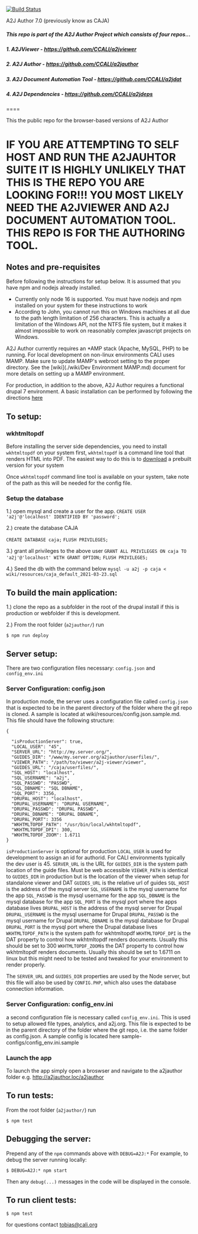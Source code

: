 [![Build Status](https://travis-ci.com/CCALI/CAJA.svg?token=2eqmqTqtZG7xAzR9G89f&branch=develop)](https://travis-ci.com/CCALI/CAJA)

A2J Author 7.0 (previously know as CAJA)

##### This repo is part of the A2J Author Project which consists of four repos...
##### 1. A2JViewer - https://github.com/CCALI/a2jviewer
##### 2. A2J Author - https://github.com/CCALI/a2jauthor
##### 3. A2J Document Automation Tool - https://github.com/CCALI/a2jdat
##### 4. A2J Dependencies - https://github.com/CCALI/a2jdeps
====

This the public repo for the browser-based versions of A2J Author

# IF YOU ARE ATTEMPTING TO SELF HOST AND RUN THE A2JAUHTOR SUITE IT IS HIGHLY UNLIKELY THAT THIS IS THE REPO YOU ARE LOOKING FOR!!! YOU MOST LIKELY NEED THE A2JVIEWER AND A2J DOCUMENT AUTOMATION TOOL. THIS REPO IS FOR THE AUTHORING TOOL.


## Notes and pre-requisites
Before following the instructions for setup below.  It is assumed that you have npm and nodejs already installed.

- Currently only node 16 is supported. You must have nodejs and npm installed on your system for these instructions to work
- According to John, you cannot run this on Windows machines at all due to the path length limitation of 256 characters.  This is actually a limitation of the Windows API, not the NTFS file system, but it makes it almost impossible to work on reasonably complex javascript projects on Windows.

A2J Author currently requires an *AMP stack (Apache, MySQL, PHP) to be running. For local development on non-linux environments CALI uses MAMP. Make sure to update MAMP's webroot setting to the proper directory. See the [wiki](./wiki/Dev Environment MAMP.md) document for more details on setting up a MAMP environment.

For production, in addition to the above, A2J Author requires a functional drupal 7 environment. A basic installation can be performed by following the directions [here](https://www.drupal.org/docs/7/install/step-1-download-and-extract-drupal)

## To setup:

### wkhtmltopdf

Before installing the server side dependencies, you need to install `wkhtmltopdf`
on your system first, `wkhtmltopdf` is a command line tool that renders HTML into PDF. The
easiest way to do this is to [download](http://wkhtmltopdf.org/downloads.html#stable) a
prebuilt version for your system

Once `wkhtmltopdf` command line tool is available on your system, take note of the path as this will be needed for the config file.

### Setup the database

1.) open mysql and create a user for the app.
`CREATE USER 'a2j'@'localhost' IDENTIFIED BY 'password';`

2.) create the database CAJA


`CREATE DATABASE caja;`
`FLUSH PRIVILEGES;`

3.) grant all privileges to the above user
`GRANT ALL PRIVILEGES ON caja TO 'a2j'@'localhost' WITH GRANT OPTION;`
`FLUSH PRIVILEGES;`

4.) Seed the db with the command below
`mysql -u a2j -p caja < wiki/resources/caja_default_2021-03-23.sql`


## To build the main application:

1.) clone the repo as a subfolder in the root of the drupal install if this is production or webfolder if this is development.


2.) From the root folder (`a2jauthor/`) run
```
$ npm run deploy
```

## Server setup:

There are two configuration files necessary: `config.json` and `config_env.ini`

### Server Configuration: config.json

In production mode, the server uses a configuration file called `config.json`
that is expected to be in the parent directory of the folder where the git repo
is cloned. A sample is located at wiki/resources/config.json.sample.md. This file should have the following structure:
```
{
  
  "isProductionServer": true,
  "LOCAL_USER": "45",
  "SERVER_URL": "http://my.server.org/",
  "GUIDES_DIR": "/www/my.server.org/a2jauthor/userfiles/",
  "VIEWER_PATH": "/path/to/viewer/a2j-viewer/viewer",
  "GUIDES_URL": "/caja/userfiles/",
  "SQL_HOST": "localhost",
  "SQL_USERNAME": "a2j",
  "SQL_PASSWD": "PASSWD",
  "SQL_DBNAME": "SQL DBNAME",
  "SQL_PORT": 3356,
  "DRUPAL_HOST": "localhost",
  "DRUPAL_USERNAME": "DRUPAL USERNAME",
  "DRUPAL_PASSWD": "DRUPAL PASSWD",
  "DRUPAL_DBNAME": "DRUPAL DBNAME",
  "DRUPAL_PORT": 3356
  "WKHTMLTOPDF_PATH": "/usr/bin/local/wkhtmltopdf",
  "WKHTMLTOPDF_DPI": 300,
  "WKHTMLTOPDF_ZOOM": 1.6711
}
```

`isProductionServer` is optional for production
`LOCAL_USER` is used for development to assign an id for authorid. For CALI environments typically the dev user is 45.
`SERVER_URL` is the URL for 
`GUIDES_DIR` is the system path location of the guide files. Must be web accessible
`VIEWER_PATH` is identical to `GUIDES_DIR` in production but is the location of the viewer when setup for standalone viewer and DAT
`GUIDES_URL` is the relative url of guides
`SQL_HOST` is the address of the mysql server
`SQL_USERNAME` is the mysql username for the app
`SQL_PASSWD` is the mysql username for the app
`SQL_DBNAME` is the mysql database for the app
`SQL_PORT` is the mysql port where the apps database lives
`DRUPAL_HOST` is the address of the mysql server for Drupal
`DRUPAL_USERNAME` is the mysql username for Drupal
`DRUPAL_PASSWD` is the mysql username for Drupal
`DRUPAL_DBNAME` is the mysql database for Drupal
`DRUPAL_PORT` is the mysql port where the Drupal database lives
`WKHTMLTOPDF_PATH` is the system path for wkhtmltopdf
`WKHTMLTOPDF_DPI` is the DAT property to control how wkhtmltopdf renders documents. Usually this should be set to 300
`WKHTMLTOPDF_ZOOM`is the DAT property to control how wkhtmltopdf renders documents. 
Usually this should be set to 1.6711 on linux but this might need to be tested and tweaked for your environment to render properly.

The `SERVER_URL` and `GUIDES_DIR` properties are used by the Node server, but
this file will also be used by `CONFIG.PHP`, which also uses the database
connection information.


### Server Configuration: config_env.ini
a second configuration file is necessary called `config_env.ini`. This is used to setup allowed file types, analytics, and a2j.org. This file 
is expected to be in the parent directory of the folder where the git repo, i.e. the same folder as config.json. A sample config is located here sample-configs/config_env.ini.sample

### Launch the app
To launch the app simply open a broswser and navigate to the a2jauthor folder e.g. http://a2jauthor.loc/a2jauthor

## To run tests:

From the root folder (`a2jauthor/`) run
```
$ npm test
```

## Debugging the server:

Prepend any of the `npm` commands above with `DEBUG=A2J:*`
For example, to debug the server running locally:
```
$ DEBUG=A2J:* npm start
```
Then any `debug(...)` messages in the code will be displayed in the console.

## To run client tests:

```
$ npm test
```

for questions contact tobias@cali.org
